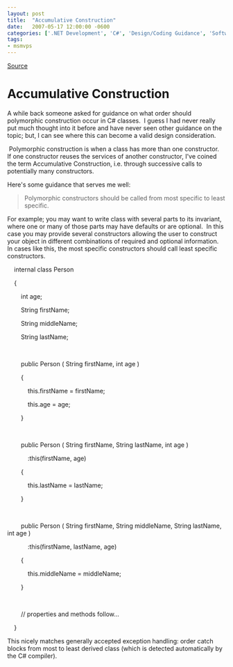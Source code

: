 ```yaml
---
layout: post
title:  "Accumulative Construction"
date:   2007-05-17 12:00:00 -0600
categories: ['.NET Development', 'C#', 'Design/Coding Guidance', 'Software Development']
tags:
- msmvps
---
```

[Source](http://blogs.msmvps.com/peterritchie/2007/05/18/accumulative-construction/ "Permalink to Accumulative Construction")

# Accumulative Construction

A while back someone asked for guidance on what order should polymorphic construction occur in C# classes.  I guess I had never really put much thought into it before and have never seen other guidance on the topic; but, I can see where this can become a valid design consideration.

 Polymorphic construction is when a class has more than one constructor.  If one constructor reuses the services of another constructor, I've coined the term Accumulative Construction, i.e. through successive calls to potentially many constructors.

Here's some guidance that serves me well:

  

> Polymorphic constructors should be called from most specific to least specific.

For example; you may want to write class with several parts to its invariant, where one or many of those parts may have defaults or are optional.  In this case you may provide several constructors allowing the user to construct your object in different combinations of required and optional information.  In cases like this, the most specific constructors should call least specific constructors.

  

    internal class Person

    {

        int age;

        String firstName;

        String middleName;

        String lastName;

 

        public Person ( String firstName, int age )

        {

            this.firstName = firstName;

            this.age = age;

        }

 

        public Person ( String firstName, String lastName, int age )

            :this(firstName, age)

        {

            this.lastName = lastName;

        }

 

        public Person ( String firstName, String middleName, String lastName, int age )

            :this(firstName, lastName, age)

        {

            this.middleName = middleName;

        }

 

        // properties and methods follow…

    }

This nicely matches generally accepted exception handling: order catch blocks from most to least derived class (which is detected automatically by the C# compiler).

